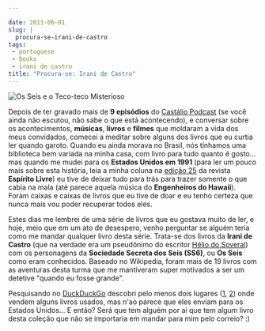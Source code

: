 ```yaml
---

date: 2011-06-01
slug: |
  procura-se-irani-de-castro
tags:
 - portuguese
 - books
 - irani de castro
title: "Procura-se: Irani de Castro"
---
```


![Os Seis e o Teco-teco Misterioso](http://blog.ogmaciel.com/wp-content/uploads/2011/05/os_seis-198x300.jpg)

Depois de ter gravado mais de **9 episódios** do [Castálio
Podcast](http://www.castalio.info/) (se você ainda não escutou, não sabe
o que está acontecendo), e conversar sobre os acontecimentos,
**músicas**, **livros** e **filmes** que moldaram a vida dos meus
convidados, comecei a meditar sobre alguns dos livros que eu curtia ler
quando garoto. Quando eu ainda morava no Brasil, nós tínhamos uma
biblioteca bem variada na minha casa, com livro para tudo quanto é
gosto... mas quando me mudei para os **Estados Unidos em 1991** (para
ler um pouco mais sobre esta história, leia a minha coluna na [edição
25](http://www.revista.espiritolivre.org/?p=961) da revista **Espírito
Livre**) eu tive de deixar tudo para trás para trazer somente o que
cabia na mala (até parece aquela música do **Engenheiros do Hawaii**).
Foram caixas e caixas de livros que eu tive de doar e eu tenho certeza
que nunca mais vou poder recuperar todos eles.

Estes dias me lembrei de uma série de livros que eu gostava muito de
ler, e hoje, meio que em um ato de desespero, venho perguntar se alguém
teria como me mandar qualquer livro desta série. Trata-se dos livros da
**Irani de Castro** (que na verdade era um pseudônimo do escritor [Hélio
do
Soveral](https://secure.wikimedia.org/wikipedia/pt/wiki/H%C3%A9lio_do_Soveral))
com os personagens da **Sociedade Secreta dos Seis (SS6)**, ou **Os
Seis** como eram conhecidos. Baseado no Wikipedia, foram mais de 19
livros com as aventuras desta turma que me mantiveram super motivados a
ser um detetive "quando eu fosse grande".

Pesquisando no [DuckDuckGo](https://duckduckgo.com/) descobri pelo menos
dois lugares ([1](http://lista.mercadolivre.com.br/irani%20de%20castro),
[2](http://www.livrosdificeis.com.br/index.php?meio=biblioteca_eletronica&TxtBusca=os+seis&CmdEnviar.x=0&CmdEnviar.y=0))
onde vendem alguns livros usados, mas n'ao parece que eles enviam para
os Estados Unidos... E então? Será que tem alguém por aí que tem algum
livro desta coleção que não se importaria em mandar para mim pelo
correio? :)

